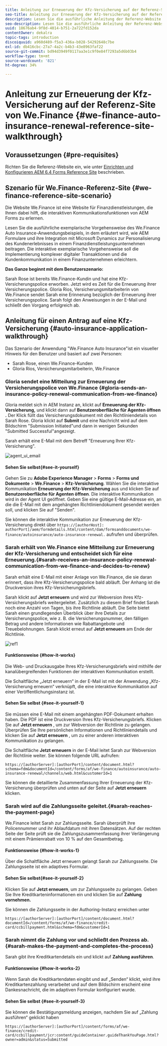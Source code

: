 ```yaml
---
title: Anleitung zur Erneuerung der Kfz-Versicherung auf der Referenz-Site von We.Finance
seo-title: Anleitung zur Erneuerung der Kfz-Versicherung auf der Referenz-Site von We.Finance
description: Lesen Sie die ausführliche Anleitung der Referenz-Website zum We.Finance Auto Insurance-Anwendungsbeispiel, in dem erläutert wird, wie AEM Formulare und ihre Integration mit Microsoft Dynamics zur Personalisierung des Kundenerlebnisses in einem Finanzdienstleistungsunternehmen beitragen.
seo-description: Lesen Sie die ausführliche Anleitung der Referenz-Website zum We.Finance Auto Insurance-Anwendungsbeispiel, in dem erläutert wird, wie AEM Formulare und ihre Integration mit Microsoft Dynamics zur Personalisierung des Kundenerlebnisses in einem Finanzdienstleistungsunternehmen beitragen.
uuid: 18676ab4-9f8d-4014-b751-2a722fd152da
contentOwner: dekalra
topic-tags: introduction
discoiquuid: a960d489-f5a3-436a-b028-54292648c7be
exl-id: db416cbc-27a7-4a2c-b4b3-43e8963faf22
source-git-commit: bd94d3949f0117aa3e1c9f0e84f7293a5d6b03b4
workflow-type: tm+mt
source-wordcount: '821'
ht-degree: 34%

---
```


# Anleitung zur Erneuerung der Kfz-Versicherung auf der Referenz-Site von We.Finance {#we-finance-auto-insurance-renewal-reference-site-walkthrough}

## Voraussetzungen {#pre-requisites}

Richten Sie die Referenz-Website ein, wie unter [Einrichten und Konfigurieren AEM 6.4 Forms Reference Site](/help/forms/using/setup-reference-sites.md) beschrieben.

## Szenario für We.Finance-Referenz-Site  {#we-finance-reference-site-scenario}

Die Website We.Finance ist eine Website für Finanzdienstleistungen, die Ihnen dabei hilft, die interaktiven Kommunikationsfunktionen von AEM Forms zu erlernen.

Lesen Sie die ausführliche exemplarische Vorgehensweise des We.Finance Auto Insurance-Anwendungsbeispiels, in dem erläutert wird, wie AEM Formulare und ihre Integration mit Microsoft Dynamics zur Personalisierung des Kundenerlebnisses in einem Finanzdienstleistungsunternehmen beitragen. Die interaktive exemplarische Vorgehensweise soll die Implementierung komplexer digitaler Transaktionen und die Kundenkommunikation in einem Finanzunternehmen erleichtern.

**Das Ganze beginnt mit dem Benutzerszenario:** 

Sarah Rose ist bereits We.Finance-Kundin und hat eine Kfz-Versicherungspolice erworben. Jetzt wird es Zeit für die Erneuerung ihrer Versicherungspolice. Gloria Rios, Versicherungsmitarbeiterin von We.Finance sendet Sarah eine Erinnerung bezüglich der Erneuerung ihrer Versicherungspolice. Sarah folgt den Anweisungen in der E-Mail und schließt den Vorgang erfolgreich ab.

## Anleitung für einen Antrag auf eine Kfz-Versicherung  {#auto-insurance-application-walkthrough}

Das Szenario der Anwendung &quot;We.Finance Auto Insurance&quot;ist ein visueller Hinweis für den Benutzer und basiert auf zwei Personen:

* Sarah Rose, einen We.Finance-Kunden
* Gloria Rios, Versicherungsmitarbeiterin, We.Finance

### Gloria sendet eine Mitteilung zur Erneuerung der Versicherungspolice von We.Finance  {#gloria-sends-an-insurance-policy-renewal-communication-from-we-finance}

Gloria meldet sich in AEM Instanz an, klickt auf **Erneuerung der Kfz-Versicherung,** und klickt dann auf **Benutzeroberfläche für Agenten öffnen .** Der Klick füllt das Versicherungsdokument mit den Richtliniendetails von Sarah Rose. Gloria klickt auf **Submit** und eine Nachricht wird auf dem Bildschirm &quot;Submission Initiated&quot;und dann in wenigen Sekunden &quot;Submitted Successful&quot;angezeigt.

Sarah erhält eine E-Mail mit dem Betreff &quot;Erneuerung Ihrer Kfz-Versicherung&quot;.

![agent_ui_email](assets/agent_ui_email.png)

#### Sehen Sie selbst{#see-it-yourself} 

Gehen Sie zu **Adobe Experience Manager** > **Forms** > **Forms und Dokumente** > **We.Finance** > **Kfz-Versicherung**. Wählen Sie die interaktive Kommunikation **Erneuerung der Kfz-Versicherung** aus und klicken Sie auf **Benutzeroberfläche für Agenten öffnen**. Die interaktive Kommunikation wird in der Agent UI geöffnet. Geben Sie eine gültige E-Mail-Adresse ein, an die die E-Mail mit dem angehängten Richtliniendokument gesendet werden soll, und klicken Sie auf &quot;Senden&quot;.

Sie können die interaktive Kommunikation zur Erneuerung der Kfz-Versicherung direkt über `https://[authorHost]: authorPort]/aem/formdetails.html/content/dam/formsanddocuments/we-finance/autoinsurance/auto-insurance-renewal.` aufrufen und überprüfen.

### Sarah erhält von We.Finance eine Mitteilung zur Erneuerung der Kfz-Versicherung und entscheidet sich für eine Erneuerung.{#sarah-receives-an-insurance-policy-renewal-communication-from-we-finance-and-decides-to-renew}

Sarah erhält eine E-Mail mit einer Anlage von We.Finance, die sie daran erinnert, dass ihre Kfz-Versicherungspolice bald abläuft. Der Anhang ist die Druckversion ihres Kfz-Versicherungsbriefs.

Sarah klickt auf **Jetzt erneuern** und wird zur Webversion ihres Kfz-Versicherungsbriefs weitergeleitet. Zusätzlich zu diesem Brief findet Sarah noch eine Anzahl von Tagen, bis ihre Richtlinie abläuft. Die Seite bietet Sarah einen grundlegenden Überblick über ihre Details zur Versicherungspolice, wie z. B. die Versicherungsnummer, den fälligen Betrag und andere Informationen wie Rabattangebote und Treuebelohnungen. Sarah klickt erneut auf **Jetzt erneuern** am Ende der Richtlinie.

![ref1](assets/ref1.png)

#### Funktionsweise {#how-it-works}

Die Web- und Druckausgabe Ihres Kfz-Versicherungsbriefs wird mithilfe der kanalübergreifenden Funktionen der interaktiven Kommunikation erstellt.

Die Schaltfläche „Jetzt erneuern“ in der E-Mail ist mit der Anwendung „Kfz-Versicherung erneuern“ verknüpft, die eine interaktive Kommunikation auf einer Veröffentlichungsinstanz ist.

#### Sehen Sie selbst  {#see-it-yourself-1}

Sie müssen eine E-Mail mit einem angehängten PDF-Dokument erhalten haben. Die PDF ist eine Druckversion Ihres Kfz-Versicherungsbriefs. Klicken Sie auf **Jetzt erneuern** , um zur Webversion der Richtlinie zu gelangen. Überprüfen Sie Ihre persönlichen Informationen und Richtliniendetails und klicken Sie auf **Jetzt erneuern** , um zu einer anderen interaktiven Kommunikation zu gelangen.

Die Schaltfläche **Jetzt erneuern** in der E-Mail leitet Sarah zur Webversion der Richtlinie weiter. Sie können folgende URL aufrufen:

`https://[authorServer]:[authorPort]/content/document.html?schema=fdm&documentId=/content/forms/af/we-finance/autoinsurance/auto-insurance-renewal/channels/web.html&customerId=1`

Sie können die detaillierte Zusammenfassung Ihrer Erneuerung der Kfz-Versicherung überprüfen und unten auf der Seite auf **Jetzt erneuern** klicken.

### Sarah wird auf die Zahlungsseite geleitet.{#sarah-reaches-the-payment-page}

We.Finance leitet Sarah zur Zahlungsseite. Sarah überprüft ihre Policennummer und ihr Ablaufdatum mit ihren Datensätzen. Auf der rechten Seite der Seite prüft sie die Zahlungszusammenfassung ihrer Verlängerung mit einem Prämienrabatt von 10 % auf den Gesamtbetrag.

#### Funktionsweise {#how-it-works-1}

Über die Schaltfläche Jetzt erneuern gelangt Sarah zur Zahlungsseite. Die Zahlungsseite ist ein adaptives Formular.

#### Sehen Sie selbst{#see-it-yourself-2} 

Klicken Sie auf **Jetzt erneuern**, um zur Zahlungsseite zu gelangen. Geben Sie Ihre Kreditkarteninformationen ein und klicken Sie auf **Zahlung vornehmen.**

Sie können die Zahlungsseite in der Authoring-Instanz erreichen unter

`https://[authorServer]:[authorPort]/content/document.html?documentId=/content/forms/af/we-finance/credit-card/ccbillpayment.html&schema=fdm&customerId=1`

### Sarah nimmt die Zahlung vor und schließt den Prozess ab.{#sarah-makes-the-payment-and-completes-the-process}

Sarah gibt ihre Kreditkartendetails ein und klickt auf **Zahlung ausführen**.

#### Funktionsweise {#how-it-works-2}

Wenn Sarah die Kreditkartendaten eingibt und auf „Senden“ klickt, wird ihre Kreditkartenzahlung verarbeitet und auf dem Bildschirm erscheint eine Dankesnachricht, die im adaptiven Formular konfiguriert wurde.

#### Sehen Sie selbst  {#see-it-yourself-3}

Sie können die Bestätigungsmeldung anzeigen, nachdem Sie auf „Zahlung ausführen“ geklickt haben

`https://[authorServer]:[authorPort]/content/forms/af/we-finance/credit-card/ccbillpayment/jcr:content/guideContainer.guideThankYouPage.html?owner=admin&status=Submitted`
